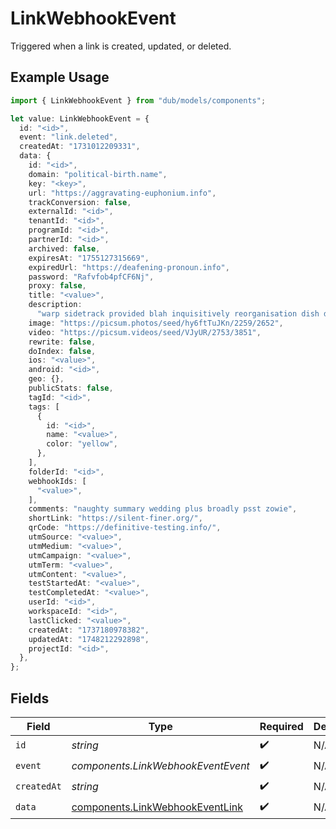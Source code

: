 # LinkWebhookEvent

Triggered when a link is created, updated, or deleted.

## Example Usage

```typescript
import { LinkWebhookEvent } from "dub/models/components";

let value: LinkWebhookEvent = {
  id: "<id>",
  event: "link.deleted",
  createdAt: "1731012209331",
  data: {
    id: "<id>",
    domain: "political-birth.name",
    key: "<key>",
    url: "https://aggravating-euphonium.info",
    trackConversion: false,
    externalId: "<id>",
    tenantId: "<id>",
    programId: "<id>",
    partnerId: "<id>",
    archived: false,
    expiresAt: "1755127315669",
    expiredUrl: "https://deafening-pronoun.info",
    password: "Rafvfob4pfCF6Nj",
    proxy: false,
    title: "<value>",
    description:
      "warp sidetrack provided blah inquisitively reorganisation dish dash",
    image: "https://picsum.photos/seed/hy6ftTuJKn/2259/2652",
    video: "https://picsum.videos/seed/VJyUR/2753/3851",
    rewrite: false,
    doIndex: false,
    ios: "<value>",
    android: "<id>",
    geo: {},
    publicStats: false,
    tagId: "<id>",
    tags: [
      {
        id: "<id>",
        name: "<value>",
        color: "yellow",
      },
    ],
    folderId: "<id>",
    webhookIds: [
      "<value>",
    ],
    comments: "naughty summary wedding plus broadly psst zowie",
    shortLink: "https://silent-finer.org/",
    qrCode: "https://definitive-testing.info/",
    utmSource: "<value>",
    utmMedium: "<value>",
    utmCampaign: "<value>",
    utmTerm: "<value>",
    utmContent: "<value>",
    testStartedAt: "<value>",
    testCompletedAt: "<value>",
    userId: "<id>",
    workspaceId: "<id>",
    lastClicked: "<value>",
    createdAt: "1737180978382",
    updatedAt: "1748212292898",
    projectId: "<id>",
  },
};
```

## Fields

| Field                                                                              | Type                                                                               | Required                                                                           | Description                                                                        |
| ---------------------------------------------------------------------------------- | ---------------------------------------------------------------------------------- | ---------------------------------------------------------------------------------- | ---------------------------------------------------------------------------------- |
| `id`                                                                               | *string*                                                                           | :heavy_check_mark:                                                                 | N/A                                                                                |
| `event`                                                                            | *components.LinkWebhookEventEvent*                                                 | :heavy_check_mark:                                                                 | N/A                                                                                |
| `createdAt`                                                                        | *string*                                                                           | :heavy_check_mark:                                                                 | N/A                                                                                |
| `data`                                                                             | [components.LinkWebhookEventLink](../../models/components/linkwebhookeventlink.md) | :heavy_check_mark:                                                                 | N/A                                                                                |